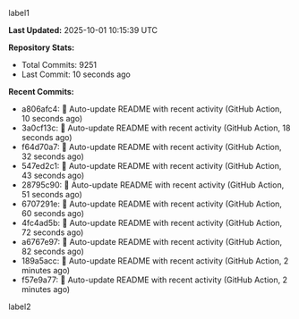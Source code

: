 
label1 
<!-- ACTIVITY_START -->
**Last Updated:** 2025-10-01 10:15:39 UTC

**Repository Stats:**
- Total Commits: 9251
- Last Commit: 10 seconds ago

**Recent Commits:**
- a806afc4: 🤖 Auto-update README with recent activity (GitHub Action, 10 seconds ago)
- 3a0cf13c: 🤖 Auto-update README with recent activity (GitHub Action, 18 seconds ago)
- f64d70a7: 🤖 Auto-update README with recent activity (GitHub Action, 32 seconds ago)
- 547ed2c1: 🤖 Auto-update README with recent activity (GitHub Action, 43 seconds ago)
- 28795c90: 🤖 Auto-update README with recent activity (GitHub Action, 51 seconds ago)
- 6707291e: 🤖 Auto-update README with recent activity (GitHub Action, 60 seconds ago)
- 4fc4ad5b: 🤖 Auto-update README with recent activity (GitHub Action, 72 seconds ago)
- a6767e97: 🤖 Auto-update README with recent activity (GitHub Action, 82 seconds ago)
- 189a5acc: 🤖 Auto-update README with recent activity (GitHub Action, 2 minutes ago)
- f57e9a77: 🤖 Auto-update README with recent activity (GitHub Action, 2 minutes ago)
<!-- ACTIVITY_END -->

label2
